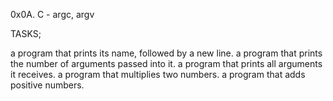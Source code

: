 0x0A. C - argc, argv

TASKS;

a program that prints its name, followed by a new line.
a program that prints the number of arguments passed into it.
a program that prints all arguments it receives.
a program that multiplies two numbers.
a program that adds positive numbers.
